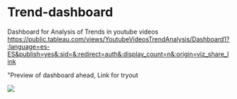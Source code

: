 # Trend-dashboard
Dashboard for Analysis of Trends in youtube videos
https://public.tableau.com/views/YoutubeVideosTrendAnalysis/Dashboard1?:language=es-ES&publish=yes&:sid=&:redirect=auth&:display_count=n&:origin=viz_share_link

"Preview of dashboard ahead, Link for tryout

<div class='tableauPlaceholder' id='viz1738628541312' style='position: relative'><noscript><a href='#'><img alt=' ' src='https:&#47;&#47;public.tableau.com&#47;static&#47;images&#47;Yo&#47;YoutubeVideosTrendAnalysis&#47;Dashboard1&#47;1_rss.png' style='border: none' /></a></noscript><object class='tableauViz'  style='display:none;'><param name='host_url' value='https%3A%2F%2Fpublic.tableau.com%2F' /> <param name='embed_code_version' value='3' /> <param name='site_root' value='' /><param name='name' value='YoutubeVideosTrendAnalysis&#47;Dashboard1' /><param name='tabs' value='yes' /><param name='toolbar' value='yes' /><param name='static_image' value='https:&#47;&#47;public.tableau.com&#47;static&#47;images&#47;Yo&#47;YoutubeVideosTrendAnalysis&#47;Dashboard1&#47;1.png' /> <param name='animate_transition' value='yes' /><param name='display_static_image' value='yes' /><param name='display_spinner' value='yes' /><param name='display_overlay' value='yes' /><param name='display_count' value='yes' /><param name='language' value='es-ES' /><param name='filter' value='publish=yes' /></object></div>               
